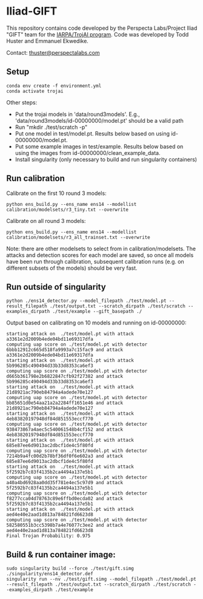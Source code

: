 # Iliad-GIFT
This repository contains code developed by the Perspecta Labs/Project Iliad "GIFT" team for the [IARPA/TrojAI program](https://pages.nist.gov/trojai/docs/about.html). 
Code was developed by Todd Huster and Emmanuel Ekwedike. 

Contact: thuster@perspectalabs.com

## Setup

```
conda env create -f environment.yml
conda activate trojai
```
Other steps:
 - Put the trojai models in 'data/round3models'. E.g., 'data/round3models/id-00000000/model.pt' should be a valid path
 - Run "mkdir ./test/scratch -p"
 - Put one model in test/model.pt. Results below based on using id-00000000/model.pt.
 - Put some example images in test/example.  Results below based on using the images from id-00000000/clean_example_data.
 - Install singularity (only necessary to build and run singularity containers)

## Run calibration
Calibrate on the first 10 round 3 models:
```
python ens_build.py --ens_name ens14 --modellist calibration/modelsets/r3_tiny.txt --overwrite
```
Calibrate on all round 3 models:
```
python ens_build.py --ens_name ens14 --modellist calibration/modelsets/r3_all_trainset.txt --overwrite
```
Note: there are other modelsets to select from in calibration/modelsets. 
The attacks and detection scores for each model are saved, so once all models have been run through calibration, subsequent calibration runs (e.g. on different subsets of the models) should be very fast. 

## Run outside of singularity
```
python ./ens14_detector.py --model_filepath ./test/model.pt --result_filepath ./test/output.txt --scratch_dirpath ./test/scratch --examples_dirpath ./test/example --gift_basepath ./
```
Output based on calibrating on 10 models and running on id-00000000:
```
starting attack on  ./test/model.pt with attack a3361e2d2009b4ede04bd11e69317dfa
computing uap score on ./test/model.pt with detector 6bbb12912c665d518fa9993a7c15fac9 and attack a3361e2d2009b4ede04bd11e69317dfa
starting attack on  ./test/model.pt with attack 5b996285c490494d33b33d8353ca6ef3
computing uap score on ./test/model.pt with detector d665b361798e2b6822847cfb92f27382 and attack 5b996285c490494d33b33d8353ca6ef3
starting attack on  ./test/model.pt with attack 21d8921ac790eb84794a4adede70e127
computing uap score on ./test/model.pt with detector bb85651d0e54aa21a2a2284ff1651e46 and attack 21d8921ac790eb84794a4adede70e127
starting attack on  ./test/model.pt with attack 4eb83820197948df84d851553eccf770
computing uap score on ./test/model.pt with detector 938473867a4aec5c540061548b4cf152 and attack 4eb83820197948df84d851553eccf770
starting attack on  ./test/model.pt with attack 685e87ee6d9013ac2dbcf1de4c5f80fd
computing uap score on ./test/model.pt with detector 7214b9a4fc00d2b78bf36df0f6e602a3 and attack 685e87ee6d9013ac2dbcf1de4c5f80fd
starting attack on  ./test/model.pt with attack 5f2592b7c83f4135b2ca4494a137e5b1
computing uap score on ./test/model.pt with detector a40a4bd6928aa0dd35f781e4ec5c97d9 and attack 5f2592b7c83f4135b2ca4494a137e5b1
computing uap score on ./test/model.pt with detector f8277cca04d78763c89e6ffbd0ecda02 and attack 5f2592b7c83f4135b2ca4494a137e5b1
starting attack on  ./test/model.pt with attack aed4e40e2aad1d813a784821fd6623d8
computing uap score on ./test/model.pt with detector 582580551b3cc5398b7a4e76077c3ee2 and attack aed4e40e2aad1d813a784821fd6623d8
Final Trojan Probability: 0.975
```

## Build & run container image:
```
sudo singularity build --force ./test/gift.simg ./singularity/ens14_detector.def
singularity run --nv ./test/gift.simg --model_filepath ./test/model.pt --result_filepath ./test/output.txt --scratch_dirpath ./test/scratch --examples_dirpath ./test/example
```

